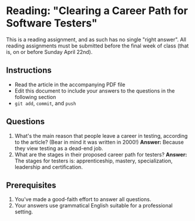 Reading: "Clearing a Career Path for Software Testers"
=====================================================

This is a reading assignment, and as such has no single "right answer". All reading assignments must be submitted before the final week of class (that is, on or before Sunday April 22nd).

Instructions
------------

* Read the article in the accompanying PDF file
* Edit this document to include your answers to the questions in the following section
* `git add`, `commit`, and `push`

Questions
---------

1. What's the main reason that people leave a career in testing, according to the article? (Bear in mind it was written in 2000!) **Answer:** Because they view testing as a dead-end job.
1. What are the stages in their proposed career path for testers? **Answer:** The stages for testers is: apprenticeship, mastery, specialization, leadership and certification.

Prerequisites
-------------

1. You've made a good-faith effort to answer all questions.
1. Your answers use grammatical English suitable for a professional setting.

